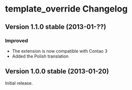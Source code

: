 template_override Changelog
===========================

Version 1.1.0 stable (2013-01-??)
---------------------------------

### Improved
- The extension is now compatible with Contao 3
- Added the Polish translation


Version 1.0.0 stable (2013-01-20)
---------------------------------

Initial release.